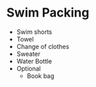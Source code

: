 # Swim Packing

- Swim shorts
- Towel
- Change of clothes
- Sweater
- Water Bottle
- Optional
  - Book bag
